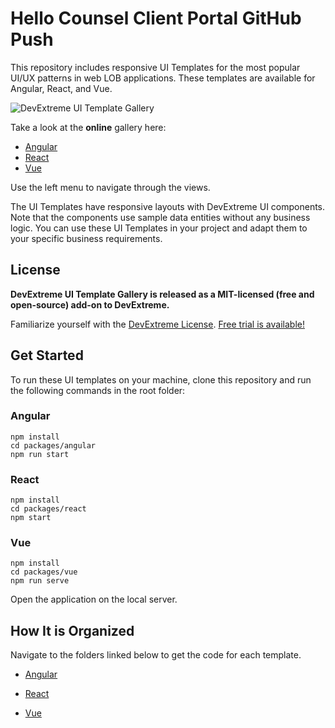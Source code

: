 # Hello Counsel Client Portal GitHub Push

This repository includes responsive UI Templates for the most popular UI/UX patterns in web LOB applications. These templates are available for Angular, React, and Vue.

![DevExtreme UI Template Gallery](/images/ui-template-gallery.png)

Take a look at the **online** gallery here:

- [Angular](https://devexpress.github.io/devextreme-ui-template-gallery/material.blue.light.compact/angular/default/#/crm-contact-list)
- [React](https://devexpress.github.io/devextreme-ui-template-gallery/material.blue.light.compact/react/default/#/crm-contact-list)
- [Vue](https://devexpress.github.io/devextreme-ui-template-gallery/material.blue.light.compact/vue/default/#/crm-contact-list)

Use the left menu to navigate through the views.

The UI Templates have responsive layouts with DevExtreme UI components. Note that the components use sample data entities without any business logic. You can use these UI Templates in your project and adapt them to your specific business requirements.

## License ##

**DevExtreme UI Template Gallery is released as a MIT-licensed (free and open-source) add-on to DevExtreme.**

Familiarize yourself with the [DevExtreme License](https://js.devexpress.com/Licensing/). [Free trial is available!](http://js.devexpress.com/Buy/)


## Get Started

To run these UI templates on your machine, clone this repository and run the following commands in the root folder:

### Angular

    npm install
    cd packages/angular
    npm run start

### React

    npm install
    cd packages/react
    npm start

### Vue

    npm install
    cd packages/vue
    npm run serve

Open the application on the local server.

## How It is Organized

Navigate to the folders linked below to get the code for each template.

- [Angular](packages/angular/src/app/pages/)

- [React](packages/react/src/pages/) 

- [Vue](packages/vue/src/pages/)

